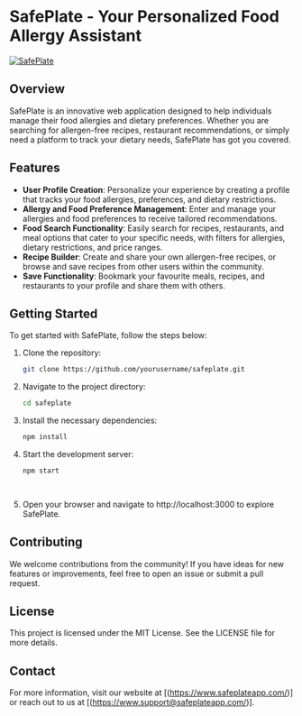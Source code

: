 # SafePlate - Your Personalized Food Allergy Assistant

[![SafePlate](https://www.safeplateapp.com/)](https://www.safeplateapp.com/)

## Overview

SafePlate is an innovative web application designed to help individuals manage their food allergies and dietary preferences. Whether you are searching for allergen-free recipes, restaurant recommendations, or simply need a platform to track your dietary needs, SafePlate has got you covered.

## Features

- **User Profile Creation**: Personalize your experience by creating a profile that tracks your food allergies, preferences, and dietary restrictions.
- **Allergy and Food Preference Management**: Enter and manage your allergies and food preferences to receive tailored recommendations.
- **Food Search Functionality**: Easily search for recipes, restaurants, and meal options that cater to your specific needs, with filters for allergies, dietary restrictions, and price ranges.
- **Recipe Builder**: Create and share your own allergen-free recipes, or browse and save recipes from other users within the community.
- **Save Functionality**: Bookmark your favourite meals, recipes, and restaurants to your profile and share them with others.

## Getting Started

To get started with SafePlate, follow the steps below:

1. Clone the repository:

   ```bash
   git clone https://github.com/yourusername/safeplate.git


2. Navigate to the project directory:

   ```bash
   cd safeplate

   
 3. Install the necessary dependencies:
   
      ```bash
      npm install

    
   4. Start the development server:
   
      ```bash
      npm start

   
   5. Open your browser and navigate to http://localhost:3000 to explore SafePlate.

   
   ## Contributing
   
   We welcome contributions from the community! If you have ideas for new features or improvements, feel free to open an issue or submit a pull request.
   
   ## License
   
   This project is licensed under the MIT License. See the LICENSE file for more details.
   
   ## Contact
   
   For more information, visit our website at [(https://www.safeplateapp.com/)] or reach out to us at [(https://www.support@safeplateapp.com/)].
